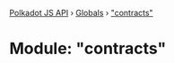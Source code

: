 [Polkadot JS API](../README.md) › [Globals](../globals.md) › ["contracts"](_contracts_.md)

# Module: "contracts"


